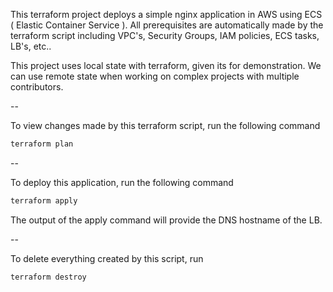 This terraform project deploys a simple nginx application in AWS using ECS ( Elastic Container Service ). All prerequisites are automatically made by the terraform script including VPC's, Security Groups, IAM policies, ECS tasks, LB's, etc..  

This project uses local state with terraform, given its for demonstration. We can use remote state when working on complex projects with multiple contributors.  

-- 

To view changes made by this terraform script, run the following command

```bash
terraform plan
```
--

To deploy this application, run the following command

```bash
terraform apply
```
The output of the apply command will provide the DNS hostname of the LB.  
  
--

To delete everything created by this script, run 

```bash
terraform destroy
```